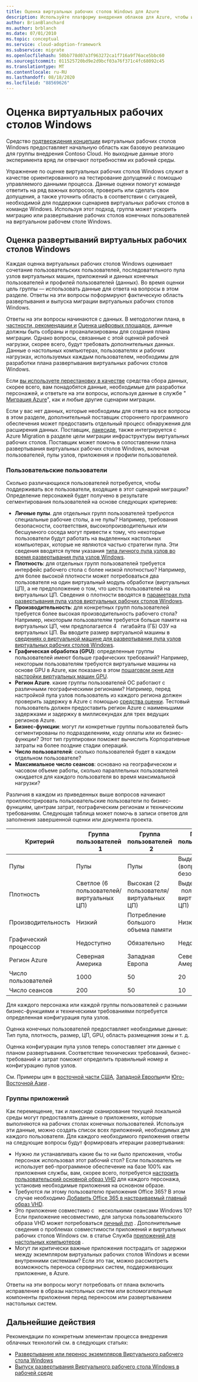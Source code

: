 ```yaml
---
title: Оценка виртуальных рабочих столов Windows для Azure
description: Используйте платформу внедрения облаков для Azure, чтобы изучить рекомендации по переносу виртуальных рабочих столов Windows, чтобы сократить сложность и стандартизировать процесс миграции.
author: BrianBlanchard
ms.author: brblanch
ms.date: 07/01/2010
ms.topic: conceptual
ms.service: cloud-adoption-framework
ms.subservice: migrate
ms.openlocfilehash: 50bb778d07a3f963272ca1f716a9f76ace5bbc60
ms.sourcegitcommit: 011525720bd9e2d9bcf03a76f371c4fc68092c45
ms.translationtype: MT
ms.contentlocale: ru-RU
ms.lasthandoff: 08/18/2020
ms.locfileid: "88569626"
---
```

# <a name="windows-virtual-desktop-assessment"></a>Оценка виртуальных рабочих столов Windows

Средство [подтверждения концепции](./proof-of-concept.md) виртуальных рабочих столов Windows предоставляет начальную область как базовую реализацию для группы внедрения Contoso Cloud. Но выходные данные этого эксперимента вряд ли отвечают потребностям их рабочей среды.

Упражнение по оценке виртуальных рабочих столов Windows служит в качестве ориентированного на тестирование допущений с помощью управляемого данными процесса. Данные оценки помогут команде ответить на ряд важных вопросов, проверить или сделать свои допущения, а также уточнить область в соответствии с ситуацией, необходимой для поддержки сценариев виртуальных рабочих столов в команде Windows. Используя этот подход, группа может ускорить миграцию или развертывание рабочих столов конечных пользователей на виртуальном рабочем столе Windows.

## <a name="assess-windows-virtual-desktop-deployments"></a>Оценка развертываний виртуальных рабочих столов Windows

Каждая оценка виртуальных рабочих столов Windows оценивает сочетание пользовательских пользователей, последовательного пула узлов виртуальных машин, приложений и данных конечных пользователей и профилей пользователей (данных). Во время оценки цель группы — использовать данные для ответа на вопросы в этом разделе. Ответы на эти вопросы поформируют фактическую область развертывания и выпуска миграции виртуальных рабочих столов Windows.

Ответы на эти вопросы начинаются с данных. В методологии плана, в [частности, рекомендации и](../../plan/index.md) [Оценка цифровых площадок](../../digital-estate/index.md), данные должны быть собраны и проанализированы для создания плана миграции. Однако вопросы, связанные с этой оценкой рабочей нагрузки, скорее всего, будут требовать дополнительных данных. Данные о настольных компьютерах, пользователях и рабочих нагрузках, используемых каждым пользователем, необходимы для разработки плана развертывания виртуальных рабочих столов Windows.

Если [вы используете перестановку в качестве](/azure/migrate/migrate-services-overview#movere) средства сбора данных, скорее всего, вам понадобятся данные, необходимые для разработки персонажей, и ответьте на эти вопросы, используя данные в службе " [Миграция Azure](/azure/migrate)", как и любые другие сценарии миграции.

Если у вас нет данных, которые необходимы для ответа на все вопросы в этом разделе, дополнительный поставщик стороннего программного обеспечения может предоставить отдельный процесс обнаружения для расширения данных. Поставщик, [лакесиде](/azure/migrate/migrate-services-overview#isv-integration), также интегрируется с Azure Migration в разделе цели миграции инфраструктуры виртуальных рабочих столов. Поставщик может помочь в сопоставлении плана развертывания виртуальных рабочих столов Windows, включая пользователей, пулы узлов, приложения и профили пользователей.

### <a name="user-personas"></a>Пользовательские пользователи

Сколько различающихся пользователей потребуется, чтобы поддерживать все пользователи, входящие в этот сценарий миграции? Определение персонажей будет получено в результате сегментирования пользователей на основе следующих критериев:

- **Личные пулы**. для отдельных групп пользователей требуются специальные рабочие столы, а не пулы? Например, требования безопасности, соответствия, высокопроизводительных или бесшумного соседа могут привести к тому, что некоторые пользователи будут работать на выделенных настольных компьютерах, которые не являются частью стратегии пула. Эти сведения вводятся путем указания [типа личного пула узлов во время развертывания пула узлов Windows](/azure/virtual-desktop/create-host-pools-azure-marketplace#begin-the-host-pool-setup-process).
- **Плотность**: для отдельных групп пользователей требуется интерфейс рабочего стола с более низкой плотностью? Например, для более высокой плотности может потребоваться два пользователя на один виртуальный модуль обработки (виртуальных ЦП), а не предположение о том, что шесть пользователей на виртуальных ЦП. Сведения о плотности вводятся в [параметрах пула развертывания пула узлов виртуальных рабочих столов Windows](/azure/virtual-desktop/create-host-pools-azure-marketplace#begin-the-host-pool-setup-process).
- **Производительность**: для конкретных групп пользователей требуется более высокая производительность рабочего стола? Например, некоторым пользователям требуется больше памяти на виртуальных ЦП, чем предполагается 4 &nbsp; гигабайта (ГБ) ОЗУ на виртуальных ЦП. Вы вводите размер виртуальной машины в [сведениях о виртуальной машине для развертывания пула узлов виртуальных рабочих столов Windows](/azure/virtual-desktop/create-host-pools-azure-marketplace#virtual-machine-details).
- **Графическая обработка (GPU)**: определенные группы пользователей имеют больше графических требований? Например, некоторым пользователям требуются виртуальные машины на основе GPU в Azure, как показано в этом [пошаговом окне для настройки виртуальных машин GPU](/azure/virtual-desktop/configure-vm-gpu).
- **Регион Azure**. какие группы пользователей ОС работают с различными географическими регионами? Например, перед настройкой пула узлов пользователь из каждого региона должен проверить задержку в Azure с помощью [средства оценки](https://azure.microsoft.com/services/virtual-desktop/assessment/#estimation-tool). Тестовый пользователь должен предоставить регион Azure с наименьшими задержками и задержку в миллисекундах для трех ведущих регионов Azure.
- **Бизнес-функции**: могут ли конкретные группы пользователей быть сегментированы по подразделениям, коду оплаты или их бизнес-функции? Этот тип группировки поможет вычислить Корпоративные затраты на более поздние стадии операций.
- **Число пользователей**: сколько пользователей будет в каждом отдельном пользователе?
- **Максимальное число сеансов**: основано на географическом и часовом объеме работы, сколько параллельных пользователей ожидается для каждого пользователя во время максимальной нагрузки?

Различия в каждом из приведенных выше вопросов начинают проиллюстрировать пользовательские пользователи по бизнес-функциям, центрам затрат, географическим регионам и техническим требованиям. Следующая таблица может помочь в записи ответов для заполнения завершенной оценки или документа проекта.

| Критерий  | Группа пользователей &nbsp; 1  | Группа пользователей &nbsp; 2  | Группа пользователей &nbsp; 3  |
|---------|---------|---------|---------|
| Пулы  | Пулы | Пулы | Выделенные (вопросы безопасности) |
| Плотность | Светлое (6 &nbsp; пользователей/виртуальных ЦП) | Высокая (2 &nbsp; пользователя/виртуальных ЦП) | Выделенный (1 &nbsp; пользователь/виртуальных ЦП) |
| Производительность | Низкий | Потребление большого объема памяти | Низкий |
| Графический процессор | Недоступно | Обязательно | Недоступно |
| Регион Azure | Северная Америка | Западная Европа | Северная Америка |
| Число пользователей | 1000 | 50 | 20 |
| Число сеансов | 200 | 50 | 10 |

Для каждого персонажа или каждой группы пользователей с разными бизнес-функциями и техническими требованиями потребуется определенная конфигурация пула узлов.

Оценка конечных пользователей предоставляет необходимые данные: Тип пула, плотность, размер, ЦП, GPU, область размещения зоны и т. д.

Оценка конфигурации пула узлов теперь сопоставляет эти данные с планом развертывания. Соответствие технических требований, бизнес-требований и затрат поможет определить правильный номер и конфигурацию пулов узлов.

См. Примеры цен в [восточной части США](https://azure.com/e/448606254c9a44f88798892bb8e0ef3c), [Западной Европы](https://azure.com/e/61a376d5f5a641e8ac31d1884ade9e55)или [Юго-Восточной Азии](https://azure.com/e/7cf555068922461587d0aa99a476f926) .

### <a name="application-groups"></a>Группы приложений

Как перемещение, так и лакесиде сканирование текущей локальной среды могут предоставлять данные о приложениях, которые выполняются на рабочих столах конечных пользователей. Используя эти данные, можно создать список всех приложений, необходимых для каждого пользователя. Для каждого необходимого приложения ответы на следующие вопросы будут формировать итерации развертывания:

- Нужно ли устанавливать какие бы то ни было приложения, чтобы персонаж использовал этот рабочий стол? Если пользователь не использует веб-программное обеспечение на базе 100% как приложения службы, вам, скорее всего, потребуется [настроить пользовательский основной образ VHD](/azure/virtual-desktop/set-up-customize-master-image) для каждого персонажа, установив необходимые приложения на основном образе.
- Требуются ли этому пользователю приложения Office 365? В этом случае необходимо [Добавить Office 365 в настраиваемый главный образ VHD](/azure/virtual-desktop/install-office-on-wvd-master-image).
- Это приложение совместимо с &nbsp; несколькими сеансами Windows 10? Если приложение несовместимо, для запуска пользовательского образа VHD может потребоваться [личный пул](/azure/virtual-desktop/configure-host-pool-personal-desktop-assignment-type) . Дополнительные сведения о проблемах совместимости приложений и виртуальных рабочих столов Windows см. в статье Служба [приложений для настольных компьютеров](/fasttrack/win-10-app-assure-assistance-offered) .
- Могут ли критически важные приложения пострадать от задержки между экземпляром виртуальных рабочих столов Windows и всеми внутренними системами? Если это так, можно рассмотреть возможность переноса серверных систем, поддерживающих приложение, в Azure.

Ответы на эти вопросы могут потребовать от плана включить исправление в образы настольных систем или вспомогательные компоненты приложения перед переносом или развертыванием настольных систем.

## <a name="next-steps"></a>Дальнейшие действия

Рекомендации по конкретным элементам процесса внедрения облачных технологий см. в следующих статьях:

- [Развертывание или перенос экземпляров Виртуального рабочего стола Windows](./migrate-deploy.md)
- [Выпуск развертывания Виртуального рабочего стола Windows в рабочей среде](./migrate-release.md)
